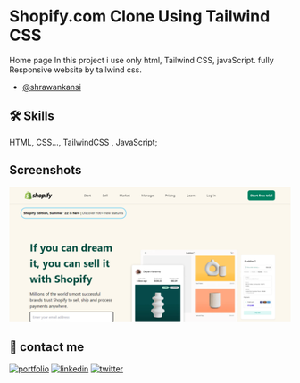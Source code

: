 
# Shopify.com Clone Using Tailwind CSS


Home page 
In this project i use only html, Tailwind CSS, javaScript.
fully Responsive website by tailwind css.



- [@shrawankansi](https://www.github.com/shrawankansi)





## 🛠 Skills
HTML, CSS..., TailwindCSS , JavaScript;


## Screenshots

![App Screenshot](https://github.com/shrawankansi/Shopify-Clone/blob/main/screenshot.png)


## 🔗 contact me
[![portfolio](https://img.shields.io/badge/my_portfolio-000?style=for-the-badge&logo=ko-fi&logoColor=white)](https://katherinempeterson.com/)
[![linkedin](https://img.shields.io/badge/linkedin-0A66C2?style=for-the-badge&logo=linkedin&logoColor=white)](https://www.linkedin.com/shrawankansi)
[![twitter](https://img.shields.io/badge/twitter-1DA1F2?style=for-the-badge&logo=twitter&logoColor=white)](https://twitter.com/shrawankansi)

